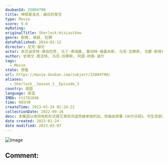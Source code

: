 ```yaml
---
doubanId: 25804790
title: 神探夏洛克：最后的誓言
type: Movie
score: 9.0
myRating: 
originalTitle: Sherlock:HisLastVow
genre: 剧情, 悬疑, 犯罪
datePublished: 2014-01-12
director: 尼克·赫伦
actor: 本尼迪克特·康伯巴奇, 马丁·弗瑞曼, 鲁珀特·格雷夫斯, 马克·加蒂斯, 尤娜·斯塔布斯, 拉斯·米克尔森, 安德鲁·斯科特, 露易丝·布瑞丽, 阿曼达·阿宾顿, 乔纳森·阿里斯, 琳赛·邓肯, 亚斯明·阿克拉姆, 汤姆·布鲁克, 婉妲·泛森, 蒂莫西·卡尔顿, 卡尔文·德姆巴, 西蒙·坤茨, 艾伦·邦德巴, undefined
author: 史蒂文·莫法特, 马克·加蒂斯, 阿瑟·柯南·道尔
tags:
  - Movie
state: 想看
url: https://movie.douban.com/subject/25804790/
aliases:
  - Sherlock__Season_3__Episode_3
country: 英国
language: 英语
IMDb: tt2781046
time: 90分钟
createTime: 2023-01-24 01:24:22
collectionDate: 2022-09-16
desc: 本集因以电视电影形式报艾美奖评选而被单独列出，改编自原著《米尔沃顿》。华生受朋友请求来到一个年轻人吸毒聚集地，没想到在这里居然遇到夏洛克。华生把夏洛克带回贝克街，惊讶的发现夏洛克有了女友，这位女友正是...
date created: 2023-01-24
date modified: 2023-03-07
---
```


![image](p2164957248.jpg)

Comment:
---
